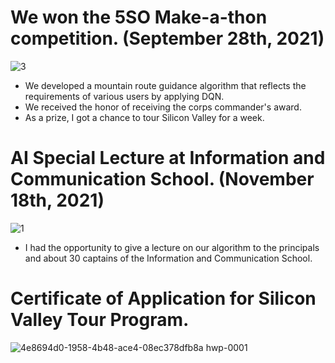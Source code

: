 # We won the 5SO Make-a-thon competition. (September 28th, 2021)
![3](https://user-images.githubusercontent.com/71582651/142618388-b5c220b7-9f35-4c5a-910b-6c2f7803199e.jpg)
* We developed a mountain route guidance algorithm that reflects the requirements of various users by applying DQN.
* We received the honor of receiving the corps commander's award.
* As a prize, I got a chance to tour Silicon Valley for a week.

# AI Special Lecture at Information and Communication School. (November 18th, 2021) 
![1](https://user-images.githubusercontent.com/71582651/142618075-a9f80cff-670a-40a2-947f-6bdc880cfb46.jpg)
* I had the opportunity to give a lecture on our algorithm to the principals and about 30 captains of the Information and Communication School.

# Certificate of Application for Silicon Valley Tour Program.
![4e8694d0-1958-4b48-ace4-08ec378dfb8a hwp-0001](https://user-images.githubusercontent.com/71582651/165723389-560cec5e-a906-460e-9f37-614dd4ec630b.png)
